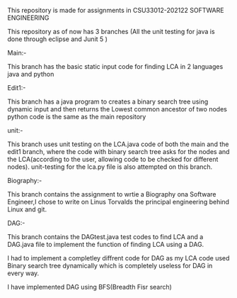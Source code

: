 This repository is made for assignments in CSU33012-202122 SOFTWARE ENGINEERING

This repository as of now has 3 branches (All the unit testing for java is done through eclipse and Junit 5 )

Main:-

This branch has the basic static input code for finding LCA in 2 languages java and python

Edit1:-

This branch has a java program to creates a binary search tree using dynamic input and then returns the Lowest common ancestor of two nodes python code is the same as the main repository

unit:-

This branch uses unit testing on the LCA.java code of both the main and the edit1 branch, where the code with binary search tree asks for the nodes and the LCA(according to the user, allowing code to be checked for different nodes). unit-testing for the lca.py file is also attempted on this branch.

Biography:-

This branch contains the assignment to wrtie a Biography ona Software Engineer,I chose to write on Linus Torvalds the principal engineering behind Linux and git.

DAG:-

This branch contains the DAGtest.java test codes to find LCA and a DAG.java file to implement the function of finding LCA using a DAG.

I had to implement a completley diffrent code for DAG  as my LCA code used Binary search tree dynamically which is completely useless for DAG in every way.

I have implemented DAG using BFS(Breadth Fisr search)
